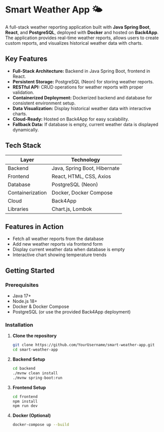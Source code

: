 # Smart Weather App 🌤️

A full-stack weather reporting application built with **Java Spring Boot**, **React**, and **PostgreSQL**, deployed with **Docker** and hosted on **Back4App**. The application provides real-time weather reports, allows users to create custom reports, and visualizes historical weather data with charts.

## Key Features

- **Full-Stack Architecture:** Backend in Java Spring Boot, frontend in React.
- **Persistent Storage:** PostgreSQL (Neon) for storing weather reports.
- **RESTful API:** CRUD operations for weather reports with proper validation.
- **Containerized Deployment:** Dockerized backend and database for consistent environment setup.
- **Data Visualization:** Display historical weather data with interactive charts.
- **Cloud-Ready:** Hosted on Back4App for easy scalability.
- **Fallback Data:** If database is empty, current weather data is displayed dynamically.

## Tech Stack

| Layer        | Technology                               |
| ------------ | ---------------------------------------- |
| Backend      | Java, Spring Boot, Hibernate             |
| Frontend     | React, HTML, CSS, Axios                  |
| Database     | PostgreSQL (Neon)                        |
| Containerization | Docker, Docker Compose                 |
| Cloud        | Back4App                                 |
| Libraries    | Chart.js, Lombok                          |

## Features in Action

- Fetch all weather reports from the database
- Add new weather reports via frontend form
- Display current weather data when database is empty
- Interactive chart showing temperature trends

## Getting Started

### Prerequisites

- Java 17+
- Node.js 18+
- Docker & Docker Compose
- PostgreSQL (or use the provided Back4App deployment)

### Installation

1. **Clone the repository**
   ```bash
   git clone https://github.com/YourUsername/smart-weather-app.git
   cd smart-weather-app

2. **Backend Setup**
   ```bash
   cd backend
   ./mvnw clean install
   ./mvnw spring-boot:run

3. **Frontend Setup**
   ```bash
   cd frontend
   npm install
   npm run dev

4. **Docker (Optional)**
   ```bash
   docker-compose up --build
